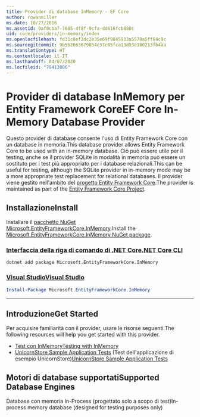 ```yaml
---
title: Provider di database InMemory - EF Core
author: rowanmiller
ms.date: 10/27/2016
ms.assetid: 9af0cba7-7605-4f8f-9cfa-dd616fcb880c
uid: core/providers/in-memory/index
ms.openlocfilehash: fd31c8ef2dc2e35e69f9845933a5578a5ff84c9c
ms.sourcegitcommit: 9b562663679854c37c05fca13d93e180213fb4aa
ms.translationtype: HT
ms.contentlocale: it-IT
ms.lasthandoff: 04/07/2020
ms.locfileid: "78413006"
---
```

# <a name="ef-core-in-memory-database-provider"></a><span data-ttu-id="55a48-102">Provider di database InMemory per Entity Framework Core</span><span class="sxs-lookup"><span data-stu-id="55a48-102">EF Core In-Memory Database Provider</span></span>

<span data-ttu-id="55a48-103">Questo provider di database consente l'uso di Entity Framework Core con un database in memoria.</span><span class="sxs-lookup"><span data-stu-id="55a48-103">This database provider allows Entity Framework Core to be used with an in-memory database.</span></span> <span data-ttu-id="55a48-104">Ciò può essere utile per il testing, anche se il provider SQLite in modalità in memoria può essere un sostituto per i test più appropriato per i database relazionali.</span><span class="sxs-lookup"><span data-stu-id="55a48-104">This can be useful for testing, although the SQLite provider in in-memory mode may be a more appropriate test replacement for relational databases.</span></span> <span data-ttu-id="55a48-105">Il provider viene gestito nell'ambito del [progetto Entity Framework Core](https://github.com/aspnet/EntityFrameworkCore).</span><span class="sxs-lookup"><span data-stu-id="55a48-105">The provider is maintained as part of the [Entity Framework Core Project](https://github.com/aspnet/EntityFrameworkCore).</span></span>

## <a name="install"></a><span data-ttu-id="55a48-106">Installazione</span><span class="sxs-lookup"><span data-stu-id="55a48-106">Install</span></span>

<span data-ttu-id="55a48-107">Installare il [pacchetto NuGet Microsoft.EntityFrameworkCore.InMemory](https://www.nuget.org/packages/Microsoft.EntityFrameworkCore.InMemory/).</span><span class="sxs-lookup"><span data-stu-id="55a48-107">Install the [Microsoft.EntityFrameworkCore.InMemory NuGet package](https://www.nuget.org/packages/Microsoft.EntityFrameworkCore.InMemory/).</span></span>

### <a name="net-core-cli"></a>[<span data-ttu-id="55a48-108">Interfaccia della riga di comando di .NET Core</span><span class="sxs-lookup"><span data-stu-id="55a48-108">.NET Core CLI</span></span>](#tab/dotnet-core-cli)

```dotnetcli
dotnet add package Microsoft.EntityFrameworkCore.InMemory
```

### <a name="visual-studio"></a>[<span data-ttu-id="55a48-109">Visual Studio</span><span class="sxs-lookup"><span data-stu-id="55a48-109">Visual Studio</span></span>](#tab/vs)

``` powershell
Install-Package Microsoft.EntityFrameworkCore.InMemory
```

***

## <a name="get-started"></a><span data-ttu-id="55a48-110">Introduzione</span><span class="sxs-lookup"><span data-stu-id="55a48-110">Get Started</span></span>

<span data-ttu-id="55a48-111">Per acquisire familiarità con il provider, usare le risorse seguenti.</span><span class="sxs-lookup"><span data-stu-id="55a48-111">The following resources will help you get started with this provider.</span></span>

* [<span data-ttu-id="55a48-112">Test con InMemory</span><span class="sxs-lookup"><span data-stu-id="55a48-112">Testing with InMemory</span></span>](../../miscellaneous/testing/in-memory.md)
* <span data-ttu-id="55a48-113">[UnicornStore Sample Application Tests](https://github.com/rowanmiller/UnicornStore/blob/master/UnicornStore/src/UnicornStore.Tests/Controllers/ShippingControllerTests.cs) (Test dell'applicazione di esempio UnicornStore)</span><span class="sxs-lookup"><span data-stu-id="55a48-113">[UnicornStore Sample Application Tests](https://github.com/rowanmiller/UnicornStore/blob/master/UnicornStore/src/UnicornStore.Tests/Controllers/ShippingControllerTests.cs)</span></span>

## <a name="supported-database-engines"></a><span data-ttu-id="55a48-114">Motori di database supportati</span><span class="sxs-lookup"><span data-stu-id="55a48-114">Supported Database Engines</span></span>

<span data-ttu-id="55a48-115">Database con memoria In-Process (progettato solo a scopo di test)</span><span class="sxs-lookup"><span data-stu-id="55a48-115">In-process memory database (designed for testing purposes only)</span></span>
